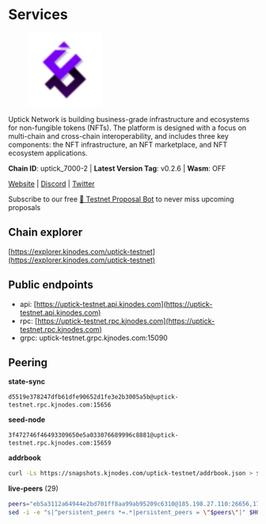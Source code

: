 # Services

<figure><img src="https://raw.githubusercontent.com/kj89/cosmos-images/main/logos/uptick.png" width="150" alt=""><figcaption></figcaption></figure>

Uptick Network is building business-grade infrastructure and  ecosystems for non-fungible tokens (NFTs). The platform is  designed with a focus on multi-chain and cross-chain interoperability,  and includes three key components: the NFT infrastructure, an NFT  marketplace, and NFT ecosystem applications.

**Chain ID**: uptick_7000-2 | **Latest Version Tag**: v0.2.6 | **Wasm**: OFF

[Website](https://uptick.network) | [Discord](https://discord.gg/UzeHS7fu5H) | [Twitter](https://twitter.com/uptickproject)



Subscribe to our free [🤖 Testnet Proposal Bot](https://t.me/kjnodes_testnet_proposal_bot) to never miss upcoming proposals


## Chain explorer
[https://explorer.kjnodes.com/uptick-testnet](https://explorer.kjnodes.com/uptick-testnet)

## Public endpoints

* api: [https://uptick-testnet.api.kjnodes.com](https://uptick-testnet.api.kjnodes.com)
* rpc: [https://uptick-testnet.rpc.kjnodes.com](https://uptick-testnet.rpc.kjnodes.com)
* grpc: uptick-testnet.grpc.kjnodes.com:15090

## Peering

**state-sync**

```text
d5519e378247dfb61dfe90652d1fe3e2b3005a5b@uptick-testnet.rpc.kjnodes.com:15656
```

**seed-node**

```text
3f472746f46493309650e5a033076689996c8881@uptick-testnet.rpc.kjnodes.com:15659
```

**addrbook**
```bash
curl -Ls https://snapshots.kjnodes.com/uptick-testnet/addrbook.json > $HOME/.uptickd/config/addrbook.json
```

**live-peers** (29)
```bash
peers="eb5a3112a64944e2bd701ff8aa99ab95209c6310@185.198.27.110:26656,174a57a0d4b914b5a9823a5f3f47ae4b06d9809e@65.108.206.118:60956,0148cb2bb6b646cb147b1651ad503fcf9abfc652@107.155.98.194:36656,11995495f726f4e4c2ab74862fdb30e87c167448@65.108.195.235:27656,a489dcbd4c5b7ef20d77c51dba217e85c631f463@65.108.105.48:20456,1c66685cbf5c8dc0a739eb57c896d35eb2eed17c@65.109.50.106:28656,d5519e378247dfb61dfe90652d1fe3e2b3005a5b@65.109.68.190:15656,1bb6d67af0dd1d452e294e9df430d07bccefe502@185.215.167.241:26656,b483acbcae7ccd1244f588144245e9d1124c3de5@88.99.56.200:26666,52cdb51fe8692dea11de23b8c97c9d947a6eb1c2@51.222.44.116:10656,af5262526a0800a29a0a7194e1488a9fa62d0005@195.3.223.208:26656,7849e4320385434b0828a3e0206a3b69767393f6@65.109.91.227:26656,2c952455a0e425081b54855091ab84c1fe73c4bc@65.108.231.124:10656,0afb5ce897e69eec34fb32bf87f4a2f93f79e0b3@65.109.65.210:30656,a818920590d15226a206ec4c73b1c5c20c56a435@65.21.134.202:26666,3edfe380f7eff0658582c158f2eecebae2e0fed7@213.239.213.179:26656,6a775f6034f64827a6220de07b1ad344284bbf51@194.163.155.84:46656,7831b5c5cc90fa95ea99a0cea5d1ad07dfcc7b9c@185.245.183.187:26656,b9d3fe835ded0b93c39befad43fb3c4964ae740f@91.195.101.100:26656,e24bde7fe207160442fe6b93ee376a739def5757@51.222.248.153:26656,d8777278648d8fc93800692a8b96a7f104df4f9a@194.163.135.127:26656,878101ab9ad2402bfd700a3da58223778461c753@185.245.182.152:26656,b9e0210809b9dfc9cd299c6e83116d7fa45c6e27@65.109.68.93:46656,aa30d4d1748553c3619d9d9b1121df0b99de87b1@45.88.188.93:56656,86f50af23369997882ca3988eabeba998b4f07cc@65.109.92.79:10656,07df6fd3f41c4bda761931831439ab248eb3dae4@91.223.3.190:55056,f58fd7ff25183e7e0dc3c35e667641129a8bc2cd@144.76.27.79:26656,be823fc2f0e81ac3003ec20eba05bd963c0f3aac@95.217.4.62:26656,a0ba1a2b6caf31706d10d0ac8a456160c35dc9a0@38.242.208.19:26656"
sed -i -e "s|^persistent_peers *=.*|persistent_peers = \"$peers\"|" $HOME/.uptickd/config/config.toml
```
